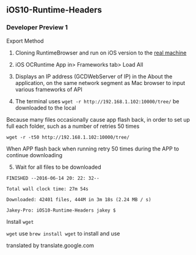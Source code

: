## iOS10-Runtime-Headers

### Developer Preview 1

Export Method

1. Cloning RuntimeBrowser and run on iOS version to the [real machine](https://github.com/nst/RuntimeBrowser/)

2. iOS OCRuntime App in> Frameworks tab> Load All

3. Displays an IP address (GCDWebServer of IP) in the About the application, on the same network segment as Mac browser to input various frameworks of API

4. The terminal uses `wget -r http://192.168.1.102:10000/tree/` be downloaded to the local

Because many files occasionally cause app flash back, in order to set up full each folder, such as a number of retries 50 times

`wget -r -t50 http://192.168.1.102:10000/tree/`

When APP flash back when running retry 50 times during the APP to continue downloading

5. Wait for all files to be downloaded

```
FINISHED --2016-06-14 20: 22: 32--

Total wall clock time: 27m 54s

Downloaded: 42401 files, 444M in 3m 18s (2.24 MB / s)

Jakey-Pro: iOS10-Runtime-Headers jakey $
```
Install `wget`

`wget` use `brew install wget` to install and use

translated by translate.google.com
